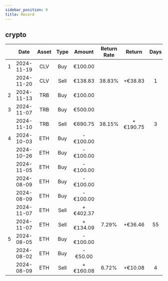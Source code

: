 ```yaml
---
sidebar_position: 0
title: Record
---
```



## crypto
|  | Date | Asset | Type | Amount | Return Rate | Return | Days |
|:------:|:------:|:--------:|:------:|:---------:|:------------:|:-------------:|:------:|
| 1| 2024-11-19 | CLV | Buy | €100.00 |  |  |  |
|  | 2024-11-20 | CLV | Sell | €138.83 | 38.83% | +€38.83 | 1 |
| 2| 2024-11-13 | TRB | Buy | €100.00 |  |  |  |
| 3| 2024-11-07 | TRB | Buy | €500.00 |  |  |  |
|  | 2024-11-10 | TRB | Sell | €690.75 | 38.15% | +€190.75 | 3 |
| 4| 2024-10-03 | ETH | Buy | - €100.00|  |  |  |
| | 2024-10-26 | ETH | Buy | - €100.00 |  |  |  |
| | 2024-11-05 | ETH | Buy | - €100.00 |  |  |  |
| | 2024-08-09 | ETH | Buy | - €100.00 |  |  |  |
| | 2024-08-09 | ETH | Buy | - €100.00 |  |  |  |
|  | 2024-11-07 | ETH | Sell | +€402.37 | |  |  |
|  | 2024-11-07 | ETH | Sell | + €134.09 | 7.29% | +€36.46 | 55 |
| 5| 2024-08-05 | ETH | Buy | - €100.00|  |  |  |
| | 2024-08-02 | ETH | Buy | - €50.00|  |  |  |
|  | 2024-08-09 | ETH | Sell | + €160.08 | 6.72% | +€10.08 | 4 |

